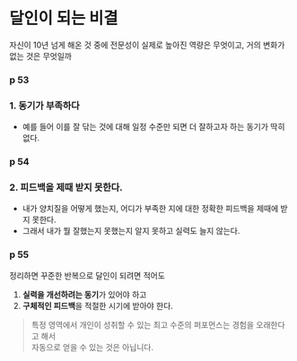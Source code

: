 # **달인이 되는 비결**
자신이 10년 넘게 해온 것 중에 전문성이 실제로 높아진 역량은 무엇이고, 거의 변화가 없는 것은 무엇일까

### **p 53**
### **1. 동기가 부족하다**
- 예를 들어 이를 잘 닦는 것에 대해 일정 수준만 되면 더 잘하고자 하는 동기가 딱히 없다.

### **p 54**
### **2. 피드백을 제때 받지 못한다.**
- 내가 양치질을 어떻게 했는지, 어디가 부족한 지에 대한 정확한 피드백을 제때에 받지 못한다.
- 그래서 내가 뭘 잘했는지 못했는지 알지 못하고 실력도 늘지 않는다.

### **p 55**
정리하면 꾸준한 반복으로 달인이 되려면 적어도
1. **실력을 개선하려는 동기**가 있어야 하고
2. **구체적인 피드백**을 적절한 시기에 받아야 한다.

> 특정 영역에서 개인이 성취할 수 있는 최고 수준의 퍼포먼스는 경험을 오래한다고 해서  
자동으로 얻을 수 있는 것은 아닙니다.  
